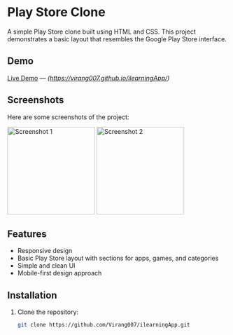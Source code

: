 # Play Store Clone

A simple Play Store clone built using HTML and CSS. This project demonstrates a basic layout that resembles the Google Play Store interface.

## Demo

[Live Demo](#) — _(https://virang007.github.io/ilearningApp/)_

## Screenshots

Here are some screenshots of the project:

<img src="https://github.com/user-attachments/assets/56ea8a00-e499-4bbc-9f6b-c0e016410584" alt="Screenshot 1"  width="200" />

<img src="https://github.com/user-attachments/assets/8130c4ef-d2ab-4d6b-be32-c356a0fbe6d1" alt="Screenshot 2" width="200" />

## Features

- Responsive design
- Basic Play Store layout with sections for apps, games, and categories
- Simple and clean UI
- Mobile-first design approach

## Installation

1. Clone the repository:

   ```bash
   git clone https://github.com/Virang007/ilearningApp.git



